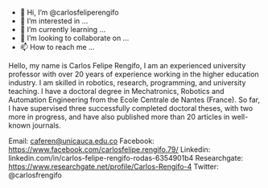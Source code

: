 - 👋 Hi, I’m @carlosfeliperengifo
- 👀 I’m interested in ...
- 🌱 I’m currently learning ...
- 💞️ I’m looking to collaborate on ...
- 📫 How to reach me ...

<!---
carlosfeliperengifo/carlosfeliperengifo is a ✨ special ✨ repository because its `README.md` (this file) appears on your GitHub profile.
You can click the Preview link to take a look at your changes.
--->

Hello, my name is Carlos Felipe Rengifo, I am an experienced university professor with over 20 years of experience working in the higher education industry. I am 
skilled in robotics, research, programming, and university teaching. I have a doctoral degree in Mechatronics, Robotics and Automation Engineering from the Ecole 
Centrale de Nantes (France). So far, I have supervised three successfully completed doctoral theses, with two more in progress, and have also published more than 
20 articles in well-known journals. 

Email: caferen@unicauca.edu.co
Facebook: https://www.facebook.com/carlosfelipe.rengifo.79/
Linkedin: linkedin.com/in/carlos-felipe-rengifo-rodas-6354901b4
Researchgate: https://www.researchgate.net/profile/Carlos-Rengifo-4
Twitter: @carlosfrengifo

